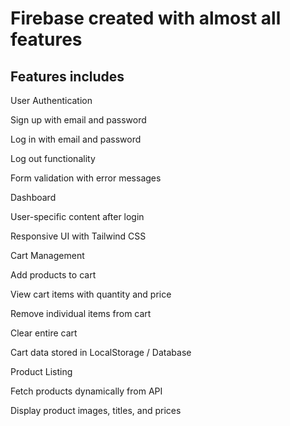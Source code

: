 <h1>Firebase created with almost all features</h1>
<h2>Features includes</h2>


User Authentication

Sign up with email and password

Log in with email and password

Log out functionality

Form validation with error messages

Dashboard

User-specific content after login

Responsive UI with Tailwind CSS

Cart Management

Add products to cart

View cart items with quantity and price

Remove individual items from cart

Clear entire cart

Cart data stored in LocalStorage / Database

Product Listing

Fetch products dynamically from API

Display product images, titles, and prices
